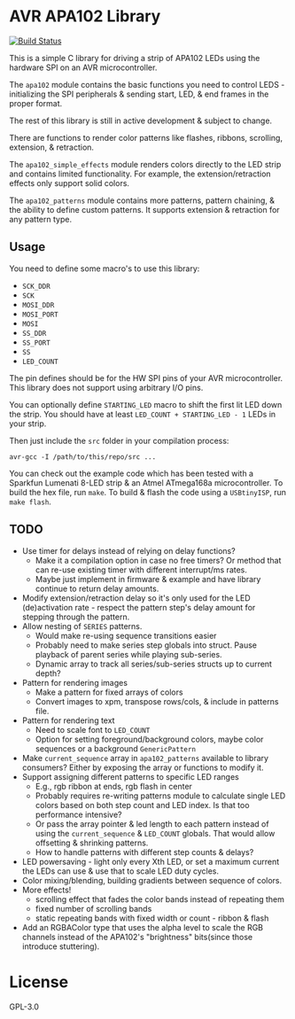 # AVR APA102 Library

[![Build Status](https://travis-ci.org/Rave-Saber/AVR-APA102-library.svg?branch=master)](https://travis-ci.org/Rave-Saber/AVR-APA102-library)

This is a simple C library for driving a strip of APA102 LEDs using the
hardware SPI on an AVR microcontroller.

The `apa102` module contains the basic functions you need to control LEDS -
initializing the SPI peripherals & sending start, LED, & end frames in the
proper format.

The rest of this library is still in active development & subject to change.

There are functions to render color patterns like flashes, ribbons, scrolling,
extension, & retraction.

The `apa102_simple_effects` module renders colors directly to the LED strip and
contains limited functionality. For example, the extension/retraction effects
only support solid colors.

The `apa102_patterns` module contains more patterns, pattern chaining, & the
ability to define custom patterns. It supports extension & retraction for any
pattern type.


## Usage

You need to define some macro's to use this library:

* `SCK_DDR`
* `SCK`
* `MOSI_DDR`
* `MOSI_PORT`
* `MOSI`
* `SS_DDR`
* `SS_PORT`
* `SS`
* `LED_COUNT`

The pin defines should be for the HW SPI pins of your AVR microcontroller. This
library does not support using arbitrary I/O pins.

You can optionally define `STARTING_LED` macro to shift the first lit LED down
the strip. You should have at least `LED_COUNT + STARTING_LED - 1` LEDs in your
strip.

Then just include the `src` folder in your compilation process:

    avr-gcc -I /path/to/this/repo/src ...

You can check out the example code which has been tested with a Sparkfun
Lumenati 8-LED strip & an Atmel ATmega168a microcontroller. To build the hex
file, run `make`. To build & flash the code using a `USBtinyISP`, run `make
flash`.


## TODO

* Use timer for delays instead of relying on delay functions?
    * Make it a compilation option in case no free timers? Or method that can
      re-use existing timer with different interrupt/ms rates.
    * Maybe just implement in firmware & example and have library continue to
      return delay amounts.
* Modify extension/retraction delay so it's only used for the LED
  (de)activation rate - respect the pattern step's delay amount for stepping
  through the pattern.
* Allow nesting of `SERIES` patterns.
    * Would make re-using sequence transitions easier
    * Probably need to make series step globals into struct. Pause playback of
      parent series while playing sub-series.
    * Dynamic array to track all series/sub-series structs up to current depth?
* Pattern for rendering images
    * Make a pattern for fixed arrays of colors
    * Convert images to xpm, transpose rows/cols, & include in patterns file.
* Pattern for rendering text
    * Need to scale font to `LED_COUNT`
    * Option for setting foreground/background colors, maybe color
      sequences or a background `GenericPattern`
* Make `current_sequence` array in `apa102_patterns` available to library
  consumers? Either by exposing the array or functions to modify it.
* Support assigning different patterns to specific LED ranges
    * E.g., rgb ribbon at ends, rgb flash in center
    * Probably requires re-writing patterns module to calculate single LED
      colors based on both step count and LED index. Is that too performance
      intensive?
    * Or pass the array pointer & led length to each pattern instead of using
      the `current_sequence` & `LED_COUNT` globals. That would allow offsetting
      & shrinking patterns.
    * How to handle patterns with different step counts & delays?
* LED powersaving - light only every Xth LED, or set a maximum current the LEDs
  can use & use that to scale LED duty cycles.
* Color mixing/blending, building gradients between sequence of colors.
* More effects!
    * scrolling effect that fades the color bands instead of repeating them
    * fixed number of scrolling bands
    * static repeating bands with fixed width or count - ribbon & flash
* Add an RGBAColor type that uses the alpha level to scale the RGB channels
  instead of the APA102's "brightness" bits(since those introduce stuttering).


# License

GPL-3.0
